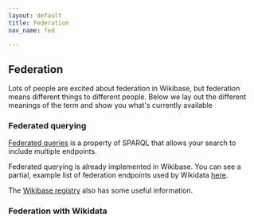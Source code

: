 ```yaml
---
layout: default
title: Federation
nav_name: fed

---
```

## Federation 

Lots of people are excited about federation in Wikibase, but federation means different things to different people. Below we lay out the different meanings of the term and show you what's currently available

### Federated querying

[Federated queries](https://www.w3.org/TR/sparql11-federated-query/) is a property of SPARQL that allows your search to include multiple endpoints.

Federated querying is already implemented in Wikibase. You can see a partial, example list of federation endpoints used by Wikidata [here](https://www.mediawiki.org/wiki/Wikidata_Query_Service/User_Manual/SPARQL_Federation_endpoints). 

The [Wikibase registry](https://wikibase-registry.wmflabs.org/wiki/Main_Page) also has some useful information.

### Federation with Wikidata


